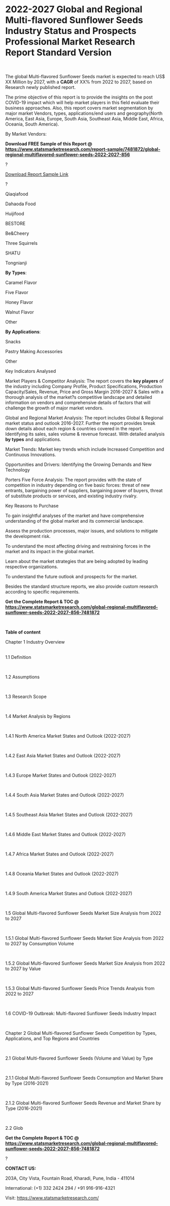<h1>2022-2027 Global and Regional Multi-flavored Sunflower Seeds Industry Status and Prospects Professional Market Research Report Standard Version</h1><br/><p>The global Multi-flavored Sunflower Seeds market is expected to reach US$ XX Million by 2027, with a <strong>CAGR</strong> of XX% from 2022 to 2027, based on Research newly published report.</p>
 
 
 
 <p>The prime objective of this report is to provide the insights on the post COVID-19 impact which will help market players in this field evaluate their business approaches. Also, this report covers market segmentation by major market Vendors, types, applications/end users and geography(North America, East Asia, Europe, South Asia, Southeast Asia, Middle East, Africa, Oceania, South America).</p>
 
 
 
 <p>By Market Vendors:</p>
 
 
 
 <div><b>Download FREE Sample of this Report @ <a href="https://www.statsmarketresearch.com/download-free-sample/7481872/global-regional-multiflavored-sunflower-seeds-2022-2027-856">https://www.statsmarketresearch.com/report-sample/7481872/global-regional-multiflavored-sunflower-seeds-2022-2027-856</a></b></div>
 
 
 
 <p>? </p>
 
 
 
 <p><a href="https://www.statsmarketresearch.com/download-free-sample/7481872/global-regional-multiflavored-sunflower-seeds-2022-2027-856">Download Report Sample Link</a></p>
 
 
 
 <p>? </p>
 
 
 
 <p>Qiaqiafood</p>
 
 
 
 <p>Dahaoda Food</p>
 
 
 
 <p>Huijifood</p>
 
 
 
 <p>BESTORE</p>
 
 
 
 <p>Be&Cheery</p>
 
 
 
 <p>Three Squirrels</p>
 
 
 
 <p>SHATU</p>
 
 
 
 <p>Tongnianji</p>
 
 
 
 <p><strong>By Types</strong>:</p>
 
 
 
 <p>Caramel Flavor</p>
 
 
 
 <p>Five Flavor</p>
 
 
 
 <p>Honey Flavor</p>
 
 
 
 <p>Walnut Flavor</p>
 
 
 
 <p>Other</p>
 
 
 
 <p><strong><strong>By Applications</strong></strong>:</p>
 
 
 
 <p>Snacks</p>
 
 
 
 <p>Pastry Making Accessories</p>
 
 
 
 <p>Other</p>
 
 
 
 <p>Key Indicators Analysed</p>
 
 
 
 <p>Market Players & Competitor Analysis: The report covers the <strong>key players</strong> of the industry including Company Profile, Product Specifications, Production Capacity/Sales, Revenue, Price and Gross Margin 2016-2027 & Sales with a thorough analysis of the market?s competitive landscape and detailed information on vendors and comprehensive details of factors that will challenge the growth of major market vendors.</p>
 
 
 
 <p>Global and Regional Market Analysis: The report includes Global & Regional market status and outlook 2016-2027. Further the report provides break down details about each region & countries covered in the report. Identifying its sales, sales volume & revenue forecast. With detailed analysis <strong>by types</strong> and applications.</p>
 
 
 
 <p>Market Trends: Market key trends which include Increased Competition and Continuous Innovations.</p>
 
 
 
 <p>Opportunities and Drivers: Identifying the Growing Demands and New Technology</p>
 
 
 
 <p>Porters Five Force Analysis: The report provides with the state of competition in industry depending on five basic forces: threat of new entrants, bargaining power of suppliers, bargaining power of buyers, threat of substitute products or services, and existing industry rivalry.</p>
 
 
 
 <p>Key Reasons to Purchase</p>
 
 
 
 <p>To gain insightful analyses of the market and have comprehensive understanding of the global market and its commercial landscape.</p>
 
 
 
 <p>Assess the production processes, major issues, and solutions to mitigate the development risk.</p>
 
 
 
 <p>To understand the most affecting driving and restraining forces in the market and its impact in the global market.</p>
 
 
 
 <p>Learn about the market strategies that are being adopted by leading respective organizations.</p>
 
 
 
 <p>To understand the future outlook and prospects for the market.</p>
 
 
 
 <p>Besides the standard structure reports, we also provide custom research according to specific requirements.</p>
 
 
 
 <div><b>Get the Complete Report & TOC @ <a href="https://www.statsmarketresearch.com/global-regional-multiflavored-sunflower-seeds-2022-2027-856-7481872">https://www.statsmarketresearch.com/global-regional-multiflavored-sunflower-seeds-2022-2027-856-7481872</a></b></div>
 
 
 
 <p><br />
 
 <b>Table of content</b></p>
 
 
 
 <p>Chapter 1 Industry Overview<br />
 
 <br />
 
 1.1 Definition<br />
 
 <br />
 
 1.2 Assumptions<br />
 
 <br />
 
 1.3 Research Scope<br />
 
 <br />
 
 1.4 Market Analysis by Regions<br />
 
 <br />
 
 1.4.1 North America Market States and Outlook (2022-2027)<br />
 
 <br />
 
 1.4.2 East Asia Market States and Outlook (2022-2027)<br />
 
 <br />
 
 1.4.3 Europe Market States and Outlook (2022-2027)<br />
 
 <br />
 
 1.4.4 South Asia Market States and Outlook (2022-2027)<br />
 
 <br />
 
 1.4.5 Southeast Asia Market States and Outlook (2022-2027)<br />
 
 <br />
 
 1.4.6 Middle East Market States and Outlook (2022-2027)<br />
 
 <br />
 
 1.4.7 Africa Market States and Outlook (2022-2027)<br />
 
 <br />
 
 1.4.8 Oceania Market States and Outlook (2022-2027)<br />
 
 <br />
 
 1.4.9 South America Market States and Outlook (2022-2027)<br />
 
 <br />
 
 1.5 Global Multi-flavored Sunflower Seeds Market Size Analysis from 2022 to 2027<br />
 
 <br />
 
 1.5.1 Global Multi-flavored Sunflower Seeds Market Size Analysis from 2022 to 2027 by Consumption Volume<br />
 
 <br />
 
 1.5.2 Global Multi-flavored Sunflower Seeds Market Size Analysis from 2022 to 2027 by Value<br />
 
 <br />
 
 1.5.3 Global Multi-flavored Sunflower Seeds Price Trends Analysis from 2022 to 2027<br />
 
 <br />
 
 1.6 COVID-19 Outbreak: Multi-flavored Sunflower Seeds Industry Impact<br />
 
 <br />
 
 Chapter 2 Global Multi-flavored Sunflower Seeds Competition by Types, Applications, and Top Regions and Countries<br />
 
 <br />
 
 2.1 Global Multi-flavored Sunflower Seeds (Volume and Value) by Type<br />
 
 <br />
 
 2.1.1 Global Multi-flavored Sunflower Seeds Consumption and Market Share by Type (2016-2021)<br />
 
 <br />
 
 2.1.2 Global Multi-flavored Sunflower Seeds Revenue and Market Share by Type (2016-2021)<br />
 
 <br />
 
 2.2 Glob</p>
 
 
 
 <div><b>Get the Complete Report & TOC @ <a href="https://www.statsmarketresearch.com/global-regional-multiflavored-sunflower-seeds-2022-2027-856-7481872">https://www.statsmarketresearch.com/global-regional-multiflavored-sunflower-seeds-2022-2027-856-7481872</a></b></div>
 
 
 
 <p>? </p>
 
 
 
 <p><b>CONTACT US:</b><br />
 
 203A, City Vista, Fountain Road, Kharadi, Pune, India - 411014<br />
 
 International: (+1) 332 2424 294 / +91 916-916-4321<br />
 
 Visit: <a href="https://www.statsmarketresearch.com/">https://www.statsmarketresearch.com/</a></p>